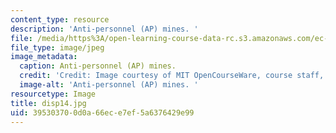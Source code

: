 ```yaml
---
content_type: resource
description: 'Anti-personnel (AP) mines. '
file: /media/https%3A/open-learning-course-data-rc.s3.amazonaws.com/ec-s06-design-for-demining-spring-2007/395303700d0a66ece7ef5a6376429e99_disp14.jpg
file_type: image/jpeg
image_metadata:
  caption: Anti-personnel (AP) mines.
  credit: 'Credit: Image courtesy of MIT OpenCourseWare, course staff, and students.'
  image-alt: 'Anti-personnel (AP) mines. '
resourcetype: Image
title: disp14.jpg
uid: 39530370-0d0a-66ec-e7ef-5a6376429e99
---
```

